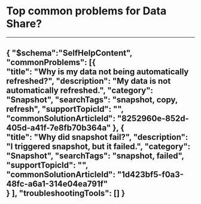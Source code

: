 <properties
pageTitle="Top common problems for Data Share"
description="Document for Data Share problems"
service="Microsoft.DataShare"
resource="accounts"
authors="mkadiri3"
ms.author="makadiri"
displayOrder=""
articleId="732e3e49-8b2a-4d10-8456-db42dc47c9b2"
selfHelpType="diagnoseandsolve"
productPesIds=""
cloudEnvironments="public"
/>

# Top common problems for Data Share?
---
{
	"$schema":"SelfHelpContent",
	"commonProblems": [{				    
			"title": "Why is my data not being automatically refreshed?",
			"description": "My data is not automatically refreshed.",
			"category": "Snapshot",
			"searchTags": "snapshot, copy, refresh",
			"supportTopicId": "",
			"commonSolutionArticleId": "8252960e-852d-405d-a41f-7e8fb70b364a"
		}, {			         
			"title": "Why did snapshot fail?",
			"description": "I triggered snapshot, but it failed.",
			"category": "Snapshot",
			"searchTags": "snapshot, failed",
			"supportTopicId": "",
			"commonSolutionArticleId": "1d423bf5-f0a3-48fc-a6a1-314e04ea791f"			
		}
	],
	"troubleshootingTools": []
}
---
